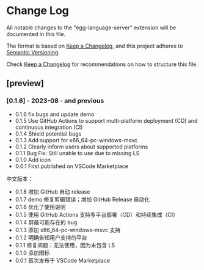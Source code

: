# Change Log

All notable changes to the "egg-language-server" extension will be documented in this file.


The format is based on [Keep a Changelog](https://keepachangelog.com/en/1.0.0/),
and this project adheres to [Semantic Versioning](https://semver.org/spec/v2.0.0.html).

Check [Keep a Changelog](http://keepachangelog.com/) for recommendations on how to structure this file.

## [preview]

### [0.1.6] - 2023-08 - and previous


- 0.1.6 fix bugs and update demo
- 0.1.5 Use GitHub Actions to support multi-platform deployment (CD) and continuous integration (CI)
- 0.1.4 Shield potential bugs
- 0.1.3 Add support for x86_64-pc-windows-msvc
- 0.1.2 Clearly inform users about supported platforms
- 0.1.1 Bug Fix: Still unable to use due to missing LS
- 0.1.0 Add icon
- 0.0.1 First published on VSCode Marketplace

中文版本：

- 0.1.8 增加 GitHub 自动 release
- 0.1.7 demo 修复剪辑错误；增加 GitHub Release 自动化
- 0.1.6 优化了使用说明
- 0.1.5 使用 GitHub Actions 支持多平台部署（CD）和持续集成（CI）
- 0.1.4 屏蔽可能存在的 bug
- 0.1.3 添加 x86_64-pc-windows-msvc 支持
- 0.1.2 明确告知用户支持的平台
- 0.1.1 修复问题：无法使用，因为未包含 LS
- 0.1.0 添加图标
- 0.0.1 首次发布于 VSCode Marketplace
